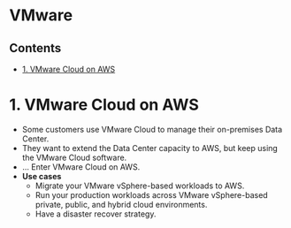 # VMware <!-- omit in toc -->

## Contents <!-- omit in toc -->

- [1. VMware Cloud on AWS](#1-vmware-cloud-on-aws)

# 1. VMware Cloud on AWS

- Some customers use VMware Cloud to manage their on-premises Data Center.
- They want to extend the Data Center capacity to AWS, but keep using the VMware Cloud software.
- ... Enter VMware Cloud on AWS.
- **Use cases**
  - Migrate your VMware vSphere-based workloads to AWS.
  - Run your production workloads across VMware vSphere-based private, public, and hybrid cloud environments.
  - Have a disaster recover strategy.
